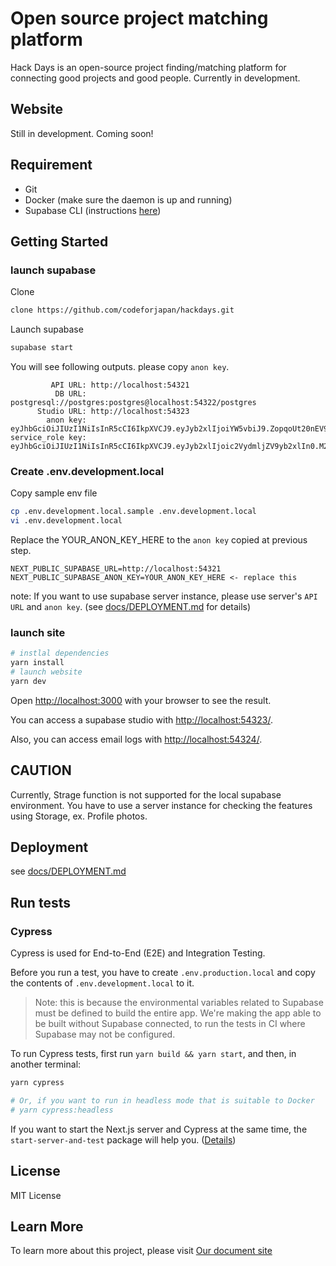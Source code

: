 # Open source project matching platform

Hack Days is an open-source project finding/matching platform for connecting good projects and good people.
Currently in development.

## Website

Still in development. Coming soon!

## Requirement

- Git
- Docker (make sure the daemon is up and running)
- Supabase CLI (instructions [here](https://github.com/supabase/cli))

## Getting Started

### launch supabase

Clone

```bash
clone https://github.com/codeforjapan/hackdays.git
```

Launch supabase

```bash
supabase start
```

You will see following outputs. please copy `anon key`.

```text
         API URL: http://localhost:54321
          DB URL: postgresql://postgres:postgres@localhost:54322/postgres
      Studio URL: http://localhost:54323
        anon key: eyJhbGciOiJIUzI1NiIsInR5cCI6IkpXVCJ9.eyJyb2xlIjoiYW5vbiJ9.ZopqoUt20nEV9cklpv9e3yw3PVyZLmKs5qLD6nGL1SI
service_role key: eyJhbGciOiJIUzI1NiIsInR5cCI6IkpXVCJ9.eyJyb2xlIjoic2VydmljZV9yb2xlIn0.M2d2z4SFn5C7HlJlaSLfrzuYim9nbY_XI40uWFN3hEE
```

### Create .env.development.local

Copy sample env file

```bash
cp .env.development.local.sample .env.development.local
vi .env.development.local
```

Replace the YOUR_ANON_KEY_HERE to the `anon key` copied at previous step.

```text
NEXT_PUBLIC_SUPABASE_URL=http://localhost:54321
NEXT_PUBLIC_SUPABASE_ANON_KEY=YOUR_ANON_KEY_HERE <- replace this
```

note: If you want to use supabase server instance, please use server's `API URL` and `anon key`. (see [docs/DEPLOYMENT.md](docs/DEPLOYMENT.md) for details)

### launch site

```bash
# instlal dependencies
yarn install
# launch website
yarn dev
```

Open [http://localhost:3000](http://localhost:3000) with your browser to see the result.

You can access a supabase studio with [http://localhost:54323/](http://localhost:54323/).

Also, you can access email logs with [http://localhost:54324/](http://localhost:54324/).

## CAUTION

Currently, Strage function is not supported for the local supabase environment.
You have to use a server instance for checking the features using Storage, ex. Profile photos.

## Deployment

see [docs/DEPLOYMENT.md](docs/DEPLOYMENT.md)

## Run tests

### Cypress

Cypress is used for End-to-End (E2E) and Integration Testing.

Before you run a test, you have to create `.env.production.local` and copy the contents of `.env.development.local` to it.

> Note: this is because the environmental variables related to Supabase must be defined to build the entire app. We're making the app able to be built without Supabase connected, to run the tests in CI where Supabase may not be configured.

To run Cypress tests, first run `yarn build && yarn start`, and then, in another terminal:

```bash
yarn cypress

# Or, if you want to run in headless mode that is suitable to Docker
# yarn cypress:headless
```

If you want to start the Next.js server and Cypress at the same time, the `start-server-and-test` package will help you. ([Details](https://nextjs.org/docs/testing#running-your-cypress-tests))

## License

MIT License

## Learn More

To learn more about this project, please visit [Our document site](https://hackmd.io/@codeforjapan/Hkc4eIKht/)
